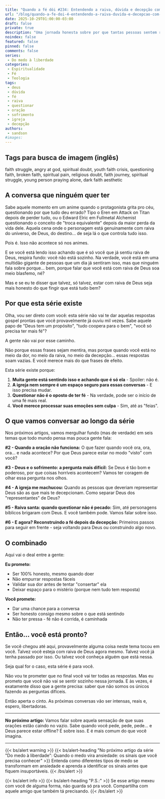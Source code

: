 ```yaml
---
title: "Quando a fé dói #234: Entendendo a raiva, dúvida e decepção com Deus"
url: "/blog/quando-a-fe-doi-4-entendendo-a-raiva-duvida-e-decepcao-com-deus"
date: 2025-10-29T01:00:00-03:00
draft: false
private: true
description: "Uma jornada honesta sobre por que tantas pessoas sentem raiva de Deus. Sem respostas prontas, só conversas reais sobre fé, dor e todas as perguntas que ninguém quer fazer em voz alta."
noindex: false
featured: false
pinned: false
comments: false
series:
 - Do medo à liberdade
categories:
 - Espiritualidade
 - Fé
 - Teologia
tags:
 - deus
 - dúvida
 - fé
 - raiva
 - questionar
 - oração
 - sofrimento
 - igreja
 - decepção
authors:
 - sandson
#images:
---
```

## Tags para busca de imagem (inglês)
faith struggle, angry at god, spiritual doubt, youth faith crisis, questioning faith, broken faith, spiritual pain, religious doubt, faith journey, spiritual struggle, young person praying alone, dark faith aesthetic

## A conversa que ninguém quer ter

Sabe aquele momento em um anime quando o protagonista grita pro céu, questionando por que tudo deu errado? Tipo o Eren em Attack on Titan depois de perder tudo, ou o Edward Elric em Fullmetal Alchemist questionando o conceito de "troca equivalente" depois da maior perda da vida dele. Aquela cena onde o personagem está genuinamente com raiva do universo, de Deus, do destino... de seja lá o que controla tudo isso.

Pois é. Isso não acontece só nos animes.

E se você está lendo isso achando que é só você que já sentiu raiva de Deus, respira fundo: você não está sozinho. Na verdade, você está em uma multidão gigante de pessoas que um dia já sentiram isso, mas que ninguém fala sobre porque... bem, porque falar que você está com raiva de Deus soa meio blasfemo, né?

Mas e se eu te disser que talvez, só talvez, estar com raiva de Deus seja mais honesto do que fingir que está tudo bem?

## Por que esta série existe

Olha, vou ser direto com você: esta série não vai te dar aquelas respostas gospel prontas que você provavelmente já ouviu mil vezes. Sabe aquele papo de "Deus tem um propósito", "tudo coopera para o bem", "você só precisa ter mais fé"? 

A gente não vai por esse caminho.

Não porque essas frases sejam mentira, mas porque quando você está no meio da dor, no meio da raiva, no meio da decepção... essas respostas soam vazias. E você merece mais do que frases de efeito.

Esta série existe porque:

1. **Muita gente está sentindo isso e achando que é só ela** - Spoiler: não é.
2. **A igreja nem sempre é um espaço seguro para essas conversas** - E isso precisa mudar.
3. **Questionar não é o oposto de ter fé** - Na verdade, pode ser o início de uma fé mais real.
4. **Você merece processar suas emoções sem culpa** - Sim, até as "feias".

## O que vamos conversar ao longo da série

Nos próximos artigos, vamos mergulhar fundo (mas de verdade) em seis temas que todo mundo pensa mas pouca gente fala:

**#2 - Quando a oração não funciona:** O que fazer quando você ora, ora, ora... e nada acontece? Por que Deus parece estar no modo "visto" com você?

**#3 - Deus e o sofrimento: a pergunta mais difícil:** Se Deus é tão bom e poderoso, por que coisas horríveis acontecem? Vamos ter coragem de olhar essa pergunta nos olhos.

**#4 - A igreja me machucou:** Quando as pessoas que deveriam representar Deus são as que mais te decepcionam. Como separar Deus dos "representantes" de Deus?

**#5 - Raiva santa: quando questionar não é pecado:** Sim, até personagens bíblicos brigaram com Deus. E você também pode. Vamos falar sobre isso.

**#6 - E agora? Reconstruindo a fé depois da decepção:** Primeiros passos para seguir em frente - seja voltando para Deus ou construindo algo novo.

## O combinado

Aqui vai o deal entre a gente:

**Eu prometo:**
- Ser 100% honesto, mesmo quando doer
- Não empurrar respostas fáceis
- Validar sua dor antes de tentar "consertar" ela
- Deixar espaço para o mistério (porque nem tudo tem resposta)

**Você promete:**
- Dar uma chance para a conversa
- Ser honesto consigo mesmo sobre o que está sentindo
- Não ter pressa - fé não é corrida, é caminhada

## Então... você está pronto?

Se você chegou até aqui, provavelmente alguma coisa neste tema tocou em você. Talvez você esteja com raiva de Deus agora mesmo. Talvez você já tenha passado por isso. Ou talvez você conheça alguém que está nessa.

Seja qual for o caso, esta série é para você.

Não vou te prometer que no final você vai ter todas as respostas. Mas eu prometo que você não vai se sentir sozinho nessa jornada. E às vezes, é exatamente disso que a gente precisa: saber que não somos os únicos fazendo as perguntas difíceis.

Então aperta o cinto. As próximas conversas vão ser intensas, reais e, espero, libertadoras.

---

**No próximo artigo:** Vamos falar sobre aquela sensação de que suas orações estão caindo no vazio. Sabe quando você pede, pede, pede... e Deus parece estar offline? É sobre isso. E é mais comum do que você imagina.

---

{{< bs/alert warning >}}
{{< bs/alert-heading "No próximo artigo da série \"Do medo à liberdade\": Quando o medo vira ansiedade: os sinais que você precisa conhecer" >}}
Entenda como diferentes tipos de medo se transformam em ansiedade e aprenda a identificar os sinais antes que fiquem insuportáveis.
{{< /bs/alert >}}

{{< bs/alert info >}}
{{< bs/alert-heading "P.S.:" >}}
Se esse artigo mexeu com você de alguma forma, não guarda só pra você. Compartilha com aquele amigo que também tá precisando.
{{< /bs/alert >}}
